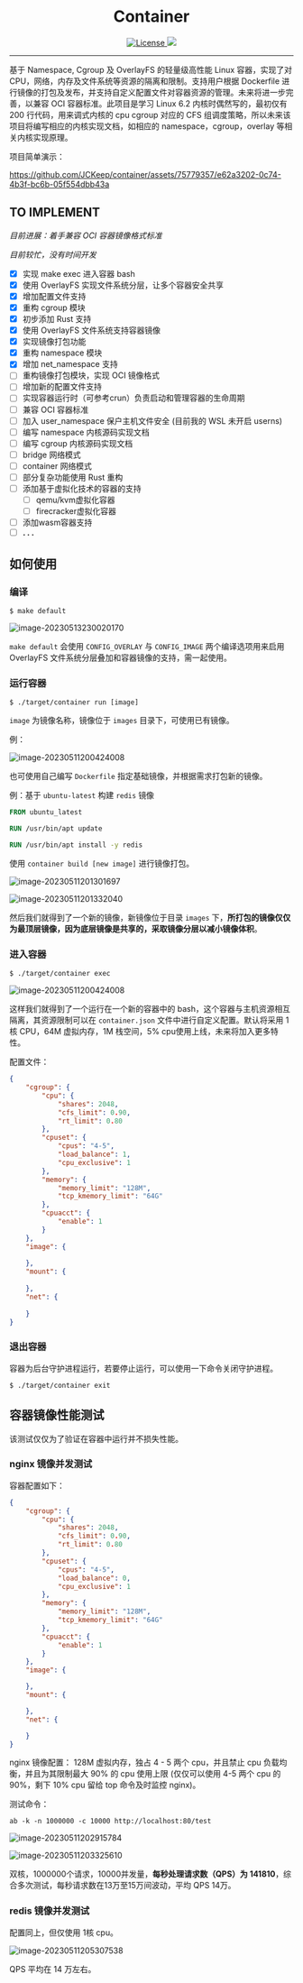 <h1 align = "center">Container</h1>
<div align = "center">
    <a href="LICENSE.md">
        <img alt="License" src="https://img.shields.io/github/license/Cormanz/smartgpt?style=flat-square" />
        <img src = "https://img.shields.io/badge/use-experimental-informational">
    </a>
</div>

<hr/>

基于 Namespace, Cgroup 及 OverlayFS 的轻量级高性能 Linux 容器，实现了对 CPU，网络，内存及文件系统等资源的隔离和限制。支持用户根据 Dockerfile 进行镜像的打包及发布，并支持自定义配置文件对容器资源的管理。未来将进一步完善，以兼容 OCI 容器标准。此项目是学习 Linux 6.2 内核时偶然写的，最初仅有 200 行代码，用来调式内核的 cpu cgroup 对应的 CFS 组调度策略，所以未来该项目将编写相应的内核实现文档，如相应的 namespace，cgroup，overlay 等相关内核实现原理。

项目简单演示：

https://github.com/JCKeep/container/assets/75779357/e62a3202-0c74-4b3f-bc6b-05f554dbb43a

## **TO IMPLEMENT**

*目前进展：着手兼容 OCI 容器镜像格式标准*

*目前较忙，没有时间开发*

- [x] 实现 make exec 进入容器 bash
- [x] 使用 OverlayFS 实现文件系统分层，让多个容器安全共享
- [x] 增加配置文件支持
- [x] 重构 cgroup 模块
- [x] 初步添加 Rust 支持
- [x] 使用 OverlayFS 文件系统支持容器镜像
- [x] 实现镜像打包功能
- [x] 重构 namespace 模块 
- [x] 增加 net_namespace 支持 
- [ ] 重构镜像打包模块，实现 OCI 镜像格式
- [ ] 增加新的配置文件支持
- [ ] 实现容器运行时（可参考crun）负责启动和管理容器的生命周期
- [ ] 兼容 OCI 容器标准
- [ ] 加入 user_namespace 保户主机文件安全 (目前我的 WSL 未开启 userns)
- [ ] 编写 namespace 内核源码实现文档
- [ ] 编写 cgroup 内核源码实现文档
- [ ] bridge 网络模式
- [ ] container 网络模式
- [ ] 部分复杂功能使用 Rust 重构
- [ ] 添加基于虚拟化技术的容器的支持
  - [ ] qemu/kvm虚拟化容器
  - [ ] firecracker虚拟化容器
- [ ] 添加wasm容器支持
- [ ] **. . .**

## 如何使用

### 编译

```shell
$ make default
```

![image-20230513230020170](./assets/image-20230513230020170.png)

`make default` 会使用 `CONFIG_OVERLAY` 与 `CONFIG_IMAGE` 两个编译选项用来启用 OverlayFS 文件系统分层叠加和容器镜像的支持，需一起使用。

### 运行容器

```shell
$ ./target/container run [image]
```

`image` 为镜像名称，镜像位于 `images` 目录下，可使用已有镜像。

例：

![image-20230511200424008](./assets/image-20230511200424008.png)

也可使用自己编写 `Dockerfile` 指定基础镜像，并根据需求打包新的镜像。

例：基于 `ubuntu-latest` 构建 `redis` 镜像

```dockerfile
FROM ubuntu_latest

RUN /usr/bin/apt update

RUN /usr/bin/apt install -y redis
```

使用 `container build [new image]` 进行镜像打包。

![image-20230511201301697](./assets/image-20230511201301697.png)

![image-20230511201332040](./assets/image-20230511201332040.png)

然后我们就得到了一个新的镜像，新镜像位于目录 `images` 下，**所打包的镜像仅仅为最顶层镜像，因为底层镜像是共享的，采取镜像分层以减小镜像体积**。

### 进入容器

```shell
$ ./target/container exec
```

![image-20230511200424008](./assets/image-20230511200424008.png)

这样我们就得到了一个运行在一个新的容器中的 bash，这个容器与主机资源相互隔离，其资源限制可以在 `container.json` 文件中进行自定义配置。默认将采用 1 核 CPU，64M 虚拟内存，1M 栈空间，5% cpu使用上线，未来将加入更多特性。

配置文件：

```json
{
    "cgroup": {
        "cpu": {
            "shares": 2048,
            "cfs_limit": 0.90,
            "rt_limit": 0.80
        },
        "cpuset": {
            "cpus": "4-5",
            "load_balance": 1,
            "cpu_exclusive": 1
        },
        "memory": {
            "memory_limit": "128M",
            "tcp_kmemory_limit": "64G"
        },
        "cpuacct": {
            "enable": 1
        }
    },
    "image": {
		
    },
    "mount": {
		
    },
    "net": {
		
    }
}
```

### 退出容器

容器为后台守护进程运行，若要停止运行，可以使用一下命令关闭守护进程。

```shell
$ ./target/container exit
```



## 容器镜像性能测试

该测试仅仅为了验证在容器中运行并不损失性能。

### nginx 镜像并发测试

容器配置如下：

```json
{
    "cgroup": {
        "cpu": {
            "shares": 2048,
            "cfs_limit": 0.90,
            "rt_limit": 0.80
        },
        "cpuset": {
            "cpus": "4-5",
            "load_balance": 0,
            "cpu_exclusive": 1
        },
        "memory": {
            "memory_limit": "128M",
            "tcp_kmemory_limit": "64G"
        },
        "cpuacct": {
            "enable": 1
        }
    },
    "image": {

    },
    "mount": {

    },
    "net": {

    }
}
```

nginx 镜像配置： 128M 虚拟内存，独占 4 - 5 两个 cpu，并且禁止 cpu 负载均衡，并且为其限制最大 90% 的 cpu 使用上限 (仅仅可以使用 4-5 两个 cpu 的 90%，剩下 10% cpu 留给 top 命令及时监控 nginx)。

测试命令：

```shell
ab -k -n 1000000 -c 10000 http://localhost:80/test
```

![image-20230511202915784](./assets/image-20230511202915784.png)

![image-20230511203325610](./assets/image-20230511203325610.png)

双核，1000000个请求，10000并发量，**每秒处理请求数（QPS）为 141810**，综合多次测试，每秒请求数在13万至15万间波动，平均 QPS 14万。

### redis 镜像并发测试

配置同上，但仅使用 1核 cpu。

![image-20230511205307538](./assets/image-20230511205307538.png)

QPS 平均在 14 万左右。

